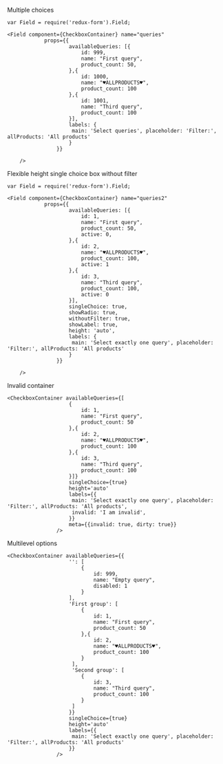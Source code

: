 Multiple choices

    var Field = require('redux-form').Field;

    <Field component={CheckboxContainer} name="queries"
                props={{
                        availableQueries: [{
                            id: 999,
                            name: "First query",
                            product_count: 50,
                        },{
                            id: 1000,
                            name: "♥ALLPRODUCTS♥",
                            product_count: 100
                        },{
                            id: 1001,
                            name: "Third query",
                            product_count: 100
                        }],
                        labels: {
                         main: 'Select queries', placeholder: 'Filter:', allProducts: 'All products'
                        }
                    }}

        />

Flexible height single choice box without filter

    var Field = require('redux-form').Field;

    <Field component={CheckboxContainer} name="queries2"
                props={{
                        availableQueries: [{
                            id: 1,
                            name: "First query",
                            product_count: 50,
                            active: 0,
                        },{
                            id: 2,
                            name: "♥ALLPRODUCTS♥",
                            product_count: 100,
                            active: 1
                        },{
                            id: 3,
                            name: "Third query",
                            product_count: 100,
                            active: 0
                        }],
                        singleChoice: true,
                        showRadio: true,
                        withoutFilter: true,
                        showLabel: true,
                        height: 'auto',
                        labels: {
                         main: 'Select exactly one query', placeholder: 'Filter:', allProducts: 'All products'
                        }
                    }}

        />

Invalid container

    <CheckboxContainer availableQueries={[
                        {
                            id: 1,
                            name: "First query",
                            product_count: 50
                        },{
                            id: 2,
                            name: "♥ALLPRODUCTS♥",
                            product_count: 100
                        },{
                            id: 3,
                            name: "Third query",
                            product_count: 100
                        }]}
                        singleChoice={true}
                        height='auto'
                        labels={{
                         main: 'Select exactly one query', placeholder: 'Filter:', allProducts: 'All products',
                         invalid: 'I am invalid',
                        }}
                        meta={{invalid: true, dirty: true}}
                    />

Multilevel options

    <CheckboxContainer availableQueries={{
                        '': [
                            {
                                id: 999,
                                name: "Empty query",
                                disabled: 1
                            }
                        ],
                        'First group': [
                            {
                                id: 1,
                                name: "First query",
                                product_count: 50
                            },{
                                id: 2,
                                name: "♥ALLPRODUCTS♥",
                                product_count: 100
                            }
                         ],
                         'Second group': [
                            {
                                id: 3,
                                name: "Third query",
                                product_count: 100
                            }
                         ]
                        }}
                        singleChoice={true}
                        height='auto'
                        labels={{
                         main: 'Select exactly one query', placeholder: 'Filter:', allProducts: 'All products'
                        }}
                    />
